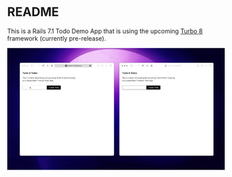 # README

This is a Rails 7.1 Todo Demo App that is using the upcoming [Turbo 8](https://turbo.hotwired.dev) framework (currently pre-release).

![Demo](app/assets/images/demo.gif)
